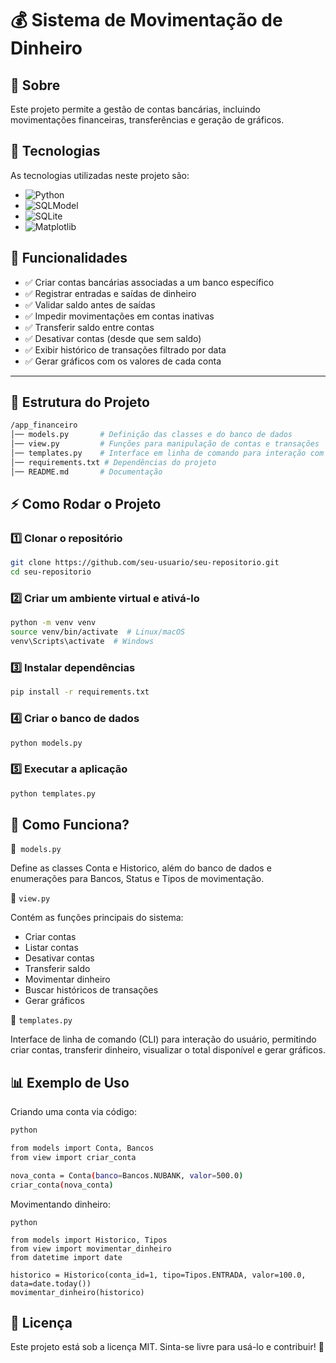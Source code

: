 # 💰 Sistema de Movimentação de Dinheiro

## 📝 Sobre  
Este projeto permite a gestão de contas bancárias, incluindo movimentações financeiras, transferências e geração de gráficos.  

## 🚀 Tecnologias  
As tecnologias utilizadas neste projeto são:  

- ![Python](https://img.shields.io/badge/-Python-3776AB?logo=python&logoColor=white)  
- ![SQLModel](https://img.shields.io/badge/-SQLModel-4479A1?logo=sqlite&logoColor=white)  
- ![SQLite](https://img.shields.io/badge/-SQLite-003B57?logo=sqlite&logoColor=white)  
- ![Matplotlib](https://img.shields.io/badge/-Matplotlib-11557C?logo=plotly&logoColor=white)

## 🚀 Funcionalidades

- ✅ Criar contas bancárias associadas a um banco específico  
- ✅ Registrar entradas e saídas de dinheiro  
- ✅ Validar saldo antes de saídas  
- ✅ Impedir movimentações em contas inativas  
- ✅ Transferir saldo entre contas  
- ✅ Desativar contas (desde que sem saldo)  
- ✅ Exibir histórico de transações filtrado por data  
- ✅ Gerar gráficos com os valores de cada conta  

---

## 📂 Estrutura do Projeto

```bash
/app_financeiro
│── models.py       # Definição das classes e do banco de dados
│── view.py         # Funções para manipulação de contas e transações
│── templates.py    # Interface em linha de comando para interação com o usuário
│── requirements.txt # Dependências do projeto
│── README.md       # Documentação

```
## ⚡ Como Rodar o Projeto

### 1️⃣ Clonar o repositório
```sh
git clone https://github.com/seu-usuario/seu-repositorio.git
cd seu-repositorio
```
### 2️⃣ Criar um ambiente virtual e ativá-lo
```sh
python -m venv venv
source venv/bin/activate  # Linux/macOS
venv\Scripts\activate  # Windows
```
### 3️⃣ Instalar dependências
```sh
pip install -r requirements.txt
```
### 4️⃣ Criar o banco de dados
```sh
python models.py
```
### 5️⃣ Executar a aplicação
```sh
python templates.py
```
## 🏦 Como Funciona?

🔹` models.py`

Define as classes Conta e Historico, além do banco de dados e enumerações para Bancos, Status e Tipos de movimentação.

🔹 `view.py`


Contém as funções principais do sistema:

- Criar contas
- Listar contas
- Desativar contas
- Transferir saldo
- Movimentar dinheiro
- Buscar históricos de transações
- Gerar gráficos

🔹 `templates.py`

Interface de linha de comando (CLI) para interação do usuário, permitindo criar contas, transferir dinheiro, visualizar o total disponível e gerar gráficos.

## 📊 Exemplo de Uso
Criando uma conta via código:
```sh
python

from models import Conta, Bancos
from view import criar_conta

nova_conta = Conta(banco=Bancos.NUBANK, valor=500.0)
criar_conta(nova_conta)
```
Movimentando dinheiro:
```
python

from models import Historico, Tipos
from view import movimentar_dinheiro
from datetime import date

historico = Historico(conta_id=1, tipo=Tipos.ENTRADA, valor=100.0, data=date.today())
movimentar_dinheiro(historico)
```
## 📜 Licença
Este projeto está sob a licença MIT. Sinta-se livre para usá-lo e contribuir! 🚀
